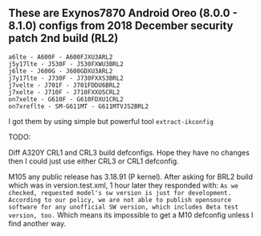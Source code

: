 ## These are Exynos7870 Android Oreo (8.0.0 - 8.1.0) configs from 2018 December security patch 2nd build (RL2)

```
a6lte - A600F - A600FJXU3ARL2
j5y17lte - J530F - J530FXWU3BRL2
j6lte - J600G - J600GDXU3ARL2
j7y17lte - J730F - J730FXXS3BRL2
j7velte - J701F - J701FDDU6BRL2
j7xelte - J710F - J710FXXU5CRL2
on7xelte - G610F - G610FDXU1CRL2
on7xreflte - SM-G611MT - G611MTVJS2BRL2
```
I got them by using simple but powerful tool ```extract-ikconfig```

TODO:

Diff A320Y CRL1 and CRL3 build defconfigs. Hope they have no changes then I could just use either CRL3 or CRL1 defconfig.

M105 any public release has 3.18.91 (P kernel). After asking for BRL2 build which was in version.test.xml, 1 hour later they responded with: ```As we checked, requested model's sw version is just for development.
According to our policy, we are not able to publish opensource software for any unofficial SW version, which includes Beta test version, too.``` Which means its impossible to get a M10 defconfig unless I find another way.